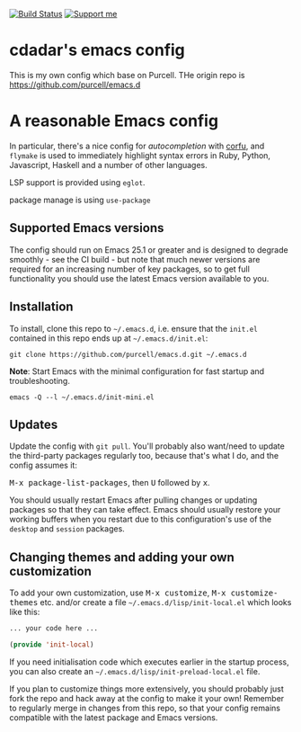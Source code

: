[![Build Status](https://github.com/cdadar/emacs.d/workflows/CI/badge.svg)](https://github.com/cdadar/emacs.d/actions)
<a href="https://www.patreon.com/sanityinc"><img alt="Support me"
src="https://img.shields.io/badge/Support%20Me-%F0%9F%92%97-ff69b4.svg"></a>

# cdadar's emacs config

This is my own config which base on Purcell. THe origin repo is https://github.com/purcell/emacs.d

# A reasonable Emacs config

In particular, there's a nice config for *autocompletion* with [corfu](https://github.com/minad/corfu), and `flymake` is
used to immediately highlight syntax errors in Ruby, Python, Javascript, Haskell and a number of other languages.

LSP support is provided using `eglot`.

package manage is using `use-package`

## Supported Emacs versions

The config should run on Emacs 25.1 or greater and is designed to degrade smoothly - see the CI build - but note that
much newer versions are required for an increasing number of key packages, so to get full functionality you should use
the latest Emacs version available to you.

## Installation

To install, clone this repo to `~/.emacs.d`, i.e. ensure that the `init.el` contained in this repo ends up at
`~/.emacs.d/init.el`:

```
git clone https://github.com/purcell/emacs.d.git ~/.emacs.d
```

**Note**: Start Emacs with the minimal configuration for fast startup and troubleshooting.

``` shell
emacs -Q --l ~/.emacs.d/init-mini.el
```


## Updates

Update the config with `git pull`. You'll probably also want/need to update the third-party packages regularly too,
because that's what I do, and the config assumes it:

<kbd>M-x package-list-packages</kbd>, then <kbd>U</kbd> followed by <kbd>x</kbd>.

You should usually restart Emacs after pulling changes or updating packages so that they can take effect. Emacs should
usually restore your working buffers when you restart due to this configuration's use of the `desktop` and `session`
packages.

## Changing themes and adding your own customization

To add your own customization, use <kbd>M-x customize</kbd>, <kbd>M-x customize-themes</kbd> etc. and/or create a file
`~/.emacs.d/lisp/init-local.el` which looks like this:

```el
... your code here ...

(provide 'init-local)
```

If you need initialisation code which executes earlier in the startup process, you can also create an
`~/.emacs.d/lisp/init-preload-local.el` file.

If you plan to customize things more extensively, you should probably just fork the repo and hack away at the config to
make it your own!  Remember to regularly merge in changes from this repo, so that your config remains compatible with
the latest package and Emacs versions.
